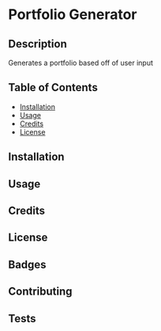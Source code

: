 
  # Portfolio Generator
  
  ## Description
  Generates a portfolio based off of user input

  ## Table of Contents

  * [Installation](#installation)
  * [Usage](#usage)
  * [Credits](#credits)
  * [License](#license)


  ## Installation

  ## Usage

  ## Credits
  

  ## License

  ## Badges

  ## Contributing
  

  ## Tests
